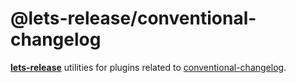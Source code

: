 # @lets-release/conventional-changelog

**[lets-release][]** utilities for plugins related to [conventional-changelog][].

[lets-release]: ../../

[conventional-changelog]: https://github.com/conventional-changelog/conventional-changelog

